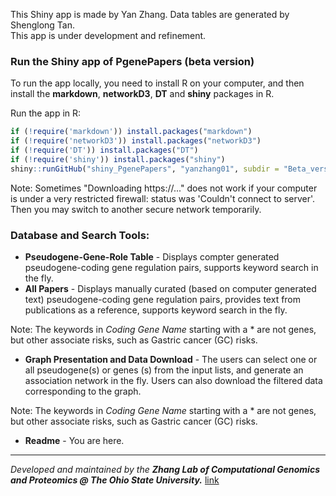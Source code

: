 This Shiny app is made by Yan Zhang. Data tables are generated by Shenglong Tan.  
This app is under development and refinement.

### Run the Shiny app of PgenePapers (beta version)

To run the app locally, you need to install R on your computer, and then install the **markdown**, **networkD3**, **DT** and **shiny** packages in R.  

Run the app in R:

```R
if (!require('markdown')) install.packages("markdown")
if (!require('networkD3')) install.packages("networkD3")
if (!require('DT')) install.packages("DT")
if (!require('shiny')) install.packages("shiny")
shiny::runGitHub("shiny_PgenePapers", "yanzhang01", subdir = "Beta_version")
```

Note: Sometimes "Downloading https://..." does not work if your computer is under a very restricted firewall: status was 'Couldn't connect to server'. Then you may switch to another secure network temporarily.  

### Database and Search Tools:

- **Pseudogene-Gene-Role Table** - Displays compter generated pseudogene-coding gene regulation pairs, supports keyword search in the fly.
- **All Papers** - Displays manually curated (based on computer generated text) pseudogene-coding gene regulation pairs, provides text from publications as a reference, supports keyword search in the fly. 

Note: The keywords in _Coding Gene Name_ starting with a * are not genes, but other associate risks, such as Gastric cancer (GC) risks.
- **Graph Presentation and Data Download** - The users can select one or all pseudogene(s) or genes (s) from the input lists, and generate an association network in the fly. Users can also download the filtered data corresponding to the graph. 

Note: The keywords in _Coding Gene Name_ starting with a * are not genes, but other associate risks, such as Gastric cancer (GC) risks.
- **Readme** - You are here.

---
_Developed and maintained by the **Zhang Lab of Computational Genomics and Proteomics @ The Ohio State University.**_
[link](https://sites.google.com/site/yanzhanglab/lab-members)
